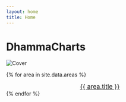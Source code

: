 ```yaml
---
layout: home
title: Home
---
```


<h1 class="cover-title rouge-first" > DhammaCharts </h1>
 
<img class= "cover load-hidden" src="{{ site.baseurl }}/assets/icons/logoR.png" alt="Cover">

{% for area in site.data.areas %}
<div style="text-align: center; font-size: larger;">
  <a class= "black-under" href='{{ site.baseurl | append: "/" | append: area.name | append: ".html"}}'>{{ area.title }}</a>
</div>
{% endfor %}

